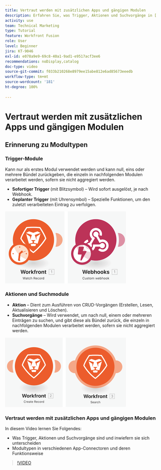 ```yaml
---
title: Vertraut werden mit zusätzlichen Apps und gängigen Modulen
description: Erfahren Sie, was Trigger, Aktionen und Suchvorgänge in [!DNL Adobe Workfront Fusion]sind und wie Modultypen in verschiedenen App-Connectoren funktionieren.
activity: use
team: Technical Marketing
type: Tutorial
feature: Workfront Fusion
role: User
level: Beginner
jira: KT-9046
exl-id: e078a9e9-69c8-40a1-9ad1-e9517acf3ee6
recommendations: noDisplay,catalog
doc-type: video
source-git-commit: f033b210268e8979ee15abe812e6ad85673eeedb
workflow-type: tm+mt
source-wordcount: '181'
ht-degree: 100%

---
```


# Vertraut werden mit zusätzlichen Apps und gängigen Modulen

## Erinnerung zu Modultypen

### Trigger-Module

Kann nur als erstes Modul verwendet werden und kann null, eins oder mehrere Bündel zurückgeben, die einzeln in nachfolgenden Modulen verarbeitet werden, sofern sie nicht aggregiert werden.

* **Sofortiger Trigger** (mit Blitzsymbol) – Wird sofort ausgelöst, je nach Webhook.
* **Geplanter Trigger** (mit Uhrensymbol) – Spezielle Funktionen, um den zuletzt verarbeiteten Eintrag zu verfolgen.

![Ein Bild von Trigger-Modulen](assets/beyond-basic-modules-1.png)

### Aktionen und Suchmodule

* **Aktion** – Dient zum Ausführen von CRUD-Vorgängen (Erstellen, Lesen, Aktualisieren und Löschen).
* **Suchvorgänge** – Wird verwendet, um nach null, einem oder mehreren Einträgen zu suchen, und gibt diese als Bündel zurück, die einzeln in nachfolgenden Modulen verarbeitet werden, sofern sie nicht aggregiert werden.

![Bild von Aktions- und Suchmodulen](assets/beyond-basic-modules-2.png)

### Vertraut werden mit zusätzlichen Apps und gängigen Modulen

In diesem Video lernen Sie Folgendes:

* Was Trigger, Aktionen und Suchvorgänge sind und inwiefern sie sich unterscheiden
* Modultypen in verschiedenen App-Connectoren und deren Funktionsweise

>[!VIDEO](https://video.tv.adobe.com/v/335287/?quality=12&learn=on)
